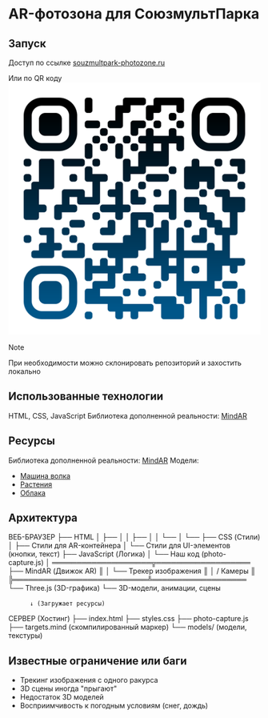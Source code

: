 # AR-фотозона для СоюзмультПарка
## Запуск
Доступ по ссылке [souzmultpark-photozone.ru](https://souzmultpark-photozone.ru/)

Или по QR коду
![QR Code](/images/qr-code.png)


> [!NOTE] 
> При необходимости можно склонировать репозиторий и захостить локально

## Использованные технологии
HTML, CSS, JavaScript
Библиотека дополненной реальности: [MindAR](https://hiukim.github.io/mind-ar-js-doc/)

## Ресурсы
Библиотека дополненной реальности: [MindAR](https://hiukim.github.io/mind-ar-js-doc/)
Модели:
 - [Машина волка](https://sketchfab.com/3d-models/volks-wolfs-car-nu-pogodi-62239be23535431aa73736c14e5b7272)
 - [Растения](https://sketchfab.com/3d-models/plants-kit-6c2980169c1e44e499d94a67c1752477)
 - [Облака](https://free-game-assets.itch.io/free-horizontal-game-backgrounds)

## Архитектура
ВЕБ-БРАУЗЕР
├── HTML
│   ├── <a-scene>
│   │   ├── <custom-scanning-overlay>
│   │   └── <a-camera>
│   └── <photoModal>
├── CSS (Стили)
│   ├── Стили для AR-контейнера
│   └── Стили для UI-элементов (кнопки, текст)
├── JavaScript (Логика)
│   └── Наш код (photo-capture.js)
│       ════════════════════╦═══════════════════
├── MindAR (Движок AR)      ║
│   └── Трекер изображения  ║
│       / Камеры            ║
╠═══════════════════════════╩═══════════════════
└── Three.js (3D-графика)
    └── 3D-модели, анимации, сцены

          ↓ (Загружает ресурсы)

СЕРВЕР (Хостинг)
├── index.html
├── styles.css
├── photo-capture.js
├── targets.mind (скомпилированный маркер)
└── models/ (модели, текстуры)

## Известные ограничение или баги
 - Трекинг изображения с одного ракурса
 - 3D сцены иногда "прыгают"
 - Недостаток 3D моделей
 - Восприимчивость к погодным условиям (снег, дождь)